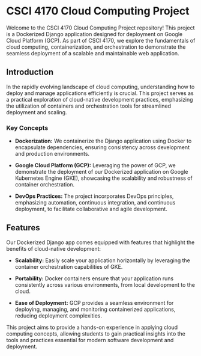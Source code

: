 # CSCI 4170 Cloud Computing Project

Welcome to the CSCI 4170 Cloud Computing Project repository! This project is a Dockerized Django application designed for deployment on Google Cloud Platform (GCP). As part of CSCI 4170, we explore the fundamentals of cloud computing, containerization, and orchestration to demonstrate the seamless deployment of a scalable and maintainable web application.

## Introduction

In the rapidly evolving landscape of cloud computing, understanding how to deploy and manage applications efficiently is crucial. This project serves as a practical exploration of cloud-native development practices, emphasizing the utilization of containers and orchestration tools for streamlined deployment and scaling.

### Key Concepts

- **Dockerization:** We containerize the Django application using Docker to encapsulate dependencies, ensuring consistency across development and production environments.

- **Google Cloud Platform (GCP):** Leveraging the power of GCP, we demonstrate the deployment of our Dockerized application on Google Kubernetes Engine (GKE), showcasing the scalability and robustness of container orchestration.

- **DevOps Practices:** The project incorporates DevOps principles, emphasizing automation, continuous integration, and continuous deployment, to facilitate collaborative and agile development.

## Features

Our Dockerized Django app comes equipped with features that highlight the benefits of cloud-native development:

- **Scalability:** Easily scale your application horizontally by leveraging the container orchestration capabilities of GKE.

- **Portability:** Docker containers ensure that your application runs consistently across various environments, from local development to the cloud.

- **Ease of Deployment:** GCP provides a seamless environment for deploying, managing, and monitoring containerized applications, reducing deployment complexities.

This project aims to provide a hands-on experience in applying cloud computing concepts, allowing students to gain practical insights into the tools and practices essential for modern software development and deployment.
